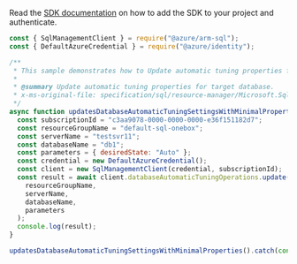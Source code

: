 Read the [SDK documentation](https://github.com/Azure/azure-sdk-for-js/blob/%40azure%2Farm-sql_9.0.1/sdk/sql/arm-sql/README.md) on how to add the SDK to your project and authenticate.

```javascript
const { SqlManagementClient } = require("@azure/arm-sql");
const { DefaultAzureCredential } = require("@azure/identity");

/**
 * This sample demonstrates how to Update automatic tuning properties for target database.
 *
 * @summary Update automatic tuning properties for target database.
 * x-ms-original-file: specification/sql/resource-manager/Microsoft.Sql/preview/2020-11-01-preview/examples/DatabaseAutomaticTuningUpdateMin.json
 */
async function updatesDatabaseAutomaticTuningSettingsWithMinimalProperties() {
  const subscriptionId = "c3aa9078-0000-0000-0000-e36f151182d7";
  const resourceGroupName = "default-sql-onebox";
  const serverName = "testsvr11";
  const databaseName = "db1";
  const parameters = { desiredState: "Auto" };
  const credential = new DefaultAzureCredential();
  const client = new SqlManagementClient(credential, subscriptionId);
  const result = await client.databaseAutomaticTuningOperations.update(
    resourceGroupName,
    serverName,
    databaseName,
    parameters
  );
  console.log(result);
}

updatesDatabaseAutomaticTuningSettingsWithMinimalProperties().catch(console.error);
```
